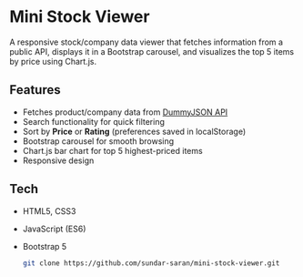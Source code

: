 # Mini Stock Viewer

A responsive stock/company data viewer that fetches information from a public API, displays it in a Bootstrap carousel, and visualizes the top 5 items by price using Chart.js.

## Features

- Fetches product/company data from [DummyJSON API](https://dummyjson.com/products)
- Search functionality for quick filtering
- Sort by **Price** or **Rating** (preferences saved in localStorage)
- Bootstrap carousel for smooth browsing
- Chart.js bar chart for top 5 highest-priced items
- Responsive design

## Tech
- HTML5, CSS3
- JavaScript (ES6)
- Bootstrap 5

   ```bash
   git clone https://github.com/sundar-saran/mini-stock-viewer.git
